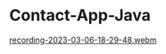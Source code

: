 # Contact-App-Java
[recording-2023-03-06-18-29-48.webm](https://user-images.githubusercontent.com/126422603/223173898-5b900b08-7bec-4a04-859c-eed164d3415e.webm)
